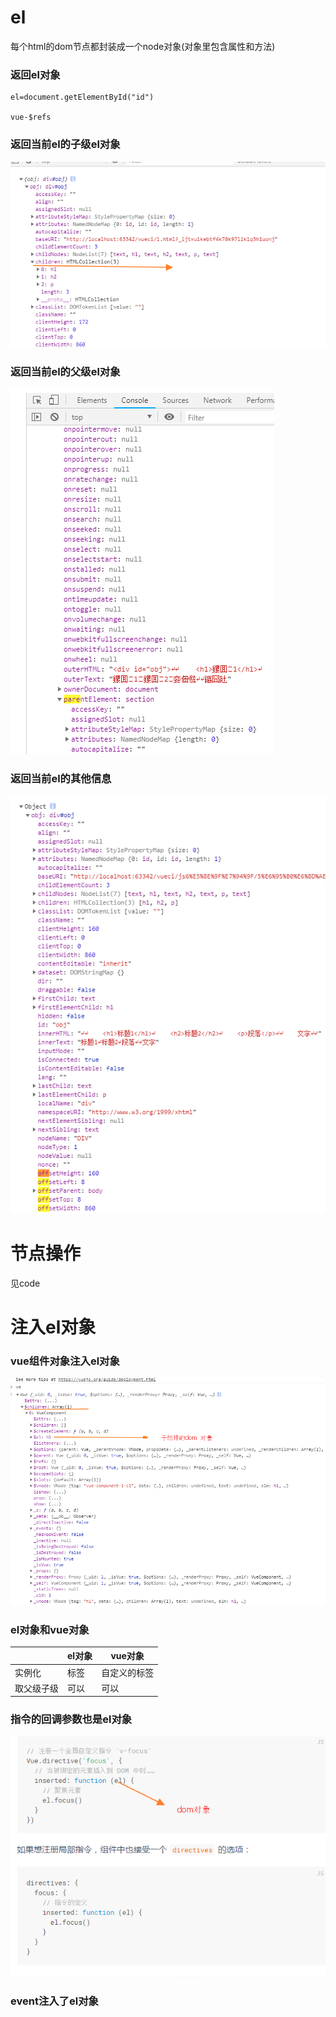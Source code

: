 

# el

 每个html的dom节点都封装成一个node对象(对象里包含属性和方法)



### 返回el对象

```
el=document.getElementById("id")

vue-$refs
```
### 返回当前el的子级el对象
![](./2.png)
### 返回当前el的父级el对象 
![](./3.png)


### 返回当前el的其他信息

![](./4.png)


# 节点操作

见code




# 注入el对象
### vue组件对象注入el对象

![](./img/2.png)


### el对象和vue对象

|        |el对象    |vue对象   |
|--------|-----------|---------|
|实例化   |标签        |自定义的标签|
|取父级子级|可以        |可以      |


### 指令的回调参数也是el对象

![](./img/3.png)

### event注入了el对象